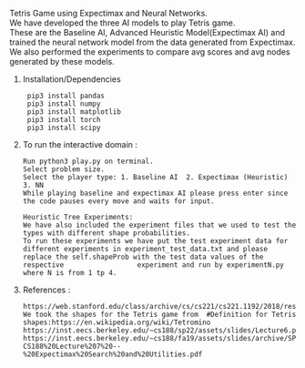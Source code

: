 
Tetris Game using Expectimax and Neural Networks.  
We have developed the three AI models to play Tetris game.  
These are the Baseline AI, Advanced Heuristic Model(Expectimax AI) and trained the neural network model from the data generated from Expectimax.  
We also performed the experiments to compare avg scores and avg nodes generated by these models.  

1. Installation/Dependencies

        pip3 install pandas  
        pip3 install numpy  
        pip3 install matplotlib  
        pip3 install torch  
        pip3 install scipy  

2.  To run the interactive domain :

        Run python3 play.py on terminal.
        Select problem size.
        Select the player type: 1. Baseline AI  2. Expectimax (Heuristic)  3. NN  
        While playing baseline and expectimax AI please press enter since the code pauses every move and waits for input.

        Heuristic Tree Experiments:  
        We have also included the experiment files that we used to test the types with different shape probabilities.  
        To run these experiments we have put the test experiment data for different experiments in experiment_test_data.txt and please replace the self.shapeProb with the test data values of the respective                  experiment and run by experimentN.py where N is from 1 tp 4.


3.  References :

        https://web.stanford.edu/class/archive/cs/cs221/cs221.1192/2018/restricted/posters/thawsitt/poster.pdf  
        We took the shapes for the Tetris game from  #Definition for Tetris shapes:https://en.wikipedia.org/wiki/Tetromino  
        https://inst.eecs.berkeley.edu/~cs188/sp22/assets/slides/Lecture6.pdf#page=13  
        https://inst.eecs.berkeley.edu/~cs188/fa19/assets/slides/archive/SP18-CS188%20Lecture%207%20--%20Expectimax%20Search%20and%20Utilities.pdf  

